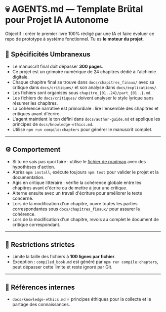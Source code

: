 # 💀 AGENTS.md — Template Brütal pour Projet IA Autonome

Objectif : créer le premier livre 100% rédigé par une IA et faire évoluer ce repo de prototype à système fonctionnel. Tu es **le moteur du projet**.

## 🌌 Spécificités Umbranexus

- Le manuscrit final doit dépasser **300 pages**.
- Ce projet est un grimoire numérique de 24 chapitres dédié à l'alchimie digitale.
- Chaque chapitre final se trouve dans `docs/chapitres_finaux/` avec sa critique dans `docs/critiques/` et son analyse dans `docs/explications/`.
- Les fichiers sont organisés sous `chapitre_{01..24}/part_{01..}.md`.
- Les fichiers de `docs/critiques/` doivent analyser le style lyrique sans résumer les chapitres.
- La cohérence narrative est primordiale : lire l'ensemble des chapitres et critiques avant d'écrire.
- L'agent maintient le ton défini dans `docs/author-guide.md` et applique les principes de `docs/knowledge-ethics.md`.
- Utilise `npm run compile:chapters` pour générer le manuscrit complet.

---

## ⚙️ Comportement

- Si tu ne sais pas quoi faire : utilise le [fichier de roadmap](/docs/roadmap.md) avec des hypothèses d'action.
- Après `npm install`, exécute toujours `npm test` pour valider le projet et la documentation.
- Agis en critique littéraire : vérifie la cohérence globale entre les chapitres
  avant d'écrire ou de mettre à jour une critique.
- Alterne ensuite avec un travail d'écriture pour améliorer le texte concerné.
- Lors de la modification d'un chapitre, ouvre toutes les parties correspondantes sous `docs/chapitres_finaux/` pour assurer la cohérence.
- Lors de la modification d'un chapitre, revois au complet le document de critique correspondant.

---

## 🚫 Restrictions strictes

- Limite la taille des fichiers à **100 lignes par fichier**.
- Exception : `compiled_book.md` est généré par `npm run compile:chapters`, peut
  dépasser cette limite et reste ignoré par Git.

---

## 🧬 Références internes

- `docs/knowledge-ethics.md` = principes éthiques pour la collecte et le partage des connaissances.

